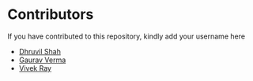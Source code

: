 # Contributors

If you have contributed to this repository, kindly add your username here

- [Dhruvil Shah](https://github.com/d-s-2803)
- [Gaurav Verma](https://github.com/thegauravverma)
- [Vivek Ray](https://github.com/vivekray903)

